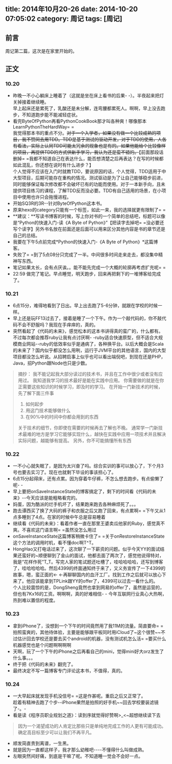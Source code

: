 title: 2014年10月20-26
date: 2014-10-20 07:05:02
category: 周记
tags: [周记]
---
前言
---------
周记第二篇，这次是在家里开始的。
<!--more-->
正文
-------------
### 10.20
- 昨晚一不小心躺床上睡着了（这就是坐在床上看书的后果- -）。半夜起来把灯关掉接着继续睡。  
早上起床还是累死了，乳酸还是未分解，连弯腰都累死人。啊啊，早上没去跑步，不知道跑步能不能减轻症状。
- 看完ByteOfPython再看PythonCookBook那才叫各种爽！哪像那本LearnPythonTheHardWay= =  
我觉得那本书的重点不分。~~对于一个入学者，如果没有做一个比较成熟的项目，我不赞同去用TDD。TDD是基于测试的驱动开发，对于TDD的使用，人各有看法，实际上认同TDD可能太冗余的现象也是有的。如果他能给个比较像样的项目，再提供TDD的方式供新手学习，我认为还是蛮不错的。~~【前面那段话删掉= =我都不知道自己在表达什么，能否想清楚之后再表达？在写的时候都如此混乱，你还想在说时有什么进步？】  
个人觉得不应该在入门时就教TDD，要说原因的话，个人觉得，TDD适用于中大型项目，后期可能存在重构的情况。测试驱动是为了让自己能够稳步前进，同时能够保证每次修改都不会破坏已有的功能而使用。对于一本新手向，且未提供项目练习的课程，了解TDD反而没必要。TDD有自己适用的场景，在小项目中使用也许只会拖慢进程。
- 开始SQ3R的3R--针对ByteOfPython这本书。
- 原来hexo的category只能有一个标签，如此一来，我的选择就更有限制了= =
- **建议：**写读书博客的时候，写上你对书的一个简单的总结吧，标题可以像是“Python的快速入门-读《A Byte of Python》”【把读字去掉吧= =没必要还写个读字】另外书名放在前面还是后面可以用来区分其他内容是书的章节还是自己的总结。
- 我要在下午5点前完成*Python的快速入门-《A Byte of Python》*这篇博客。
- 失败了= =到了5点08分只完成了一半。中间很多时间走来走去，都没集中精神写东西。
- 笔记如果太长，会有点厌诶。。能不能先完成一个大概的轮廓再考虑扩充呢= =
- 22:59 做完了笔记。早点睡觉，明天跑步，回来再把剩下的一堆博客给完成了。

### 10.21
- 6点15分，难得地看到了日出。早上出去跑了5-6分钟，就跟在学校的时候一样。
- 早上还是玩FF13过去了，接着是睡了一个下午。作为一个敲代码的，你不敲代码不会不舒服吗？我现在手痒痒的，真的。
- 突然看起了《代码的未来》，感觉松本的这本书讲得真的蛮广的，什么都有。不过每次都会推荐ruby让我有点讨厌啊- -ruby适合快速原型，但不适合大规模商业网站--ruby的低效率似乎是通病了，各种换平台。以后大概会是Scala的未来了？国内似乎都没怎么用咧，运行于JVM平台的其他语言，国内的大型项目都没怎么听说。从招聘启事上似乎也可以看出端倪吧，到现在还是PHP，Java，招Python跟Node也只是少数。

> 摘抄：
> 我不能记起我大部分读过的技术书，并且在工作中很少或者没有应用过。
> 我知道我学习的技术最好是能在实践中应用。
> 你需要做的就是在你正需要这些知识的时候学习，即及时的学习。
> 在开始一门新技术的时候，先了解下面三件事
> 1. 如何起步
> 2. 用这门技术能够做什么
> 3. 在90%中的时间中你都会用到的东西
> 
> 关于技术的细节，你即使在需要的时候再去了解也不晚。
> 通常学一门新技术最难的地方是学习它能够实现什么，越快在实践中应用一项技术并且解决实际问题，越能够有提高。
> 另外，你不可能搞懂所有东西

### 10.22
- 一不小心就失眠了，是因为太兴奋了吗。综合实训的事可以放心了，下个月3号也要去实习了。现在也就剩下毕设的事该担心了。
- 6点15分起得床，还有点累。因为穿着牛仔裤，不怎么想去跑步。有点偷懒了呢- -
- 早上要把onSaveInstanceState的博客搞定了，剩下的时间看《代码的未来》--今天应该是能粗略看完的。
- 妈蛋，因为酷派的烂手机坏了，结果跑来跑去各种麻烦死了。。。
- 跑去谭西买了换了大码的裤子和衣服之后又跑了回来，有点累啊= =下午又从1点多睡到了4点。在家的时候中午总是容易睡着
- 继续看《代码的未来》：看着作者一直在那里王婆卖瓜他家的Ruby，感觉真不爽。不喜欢这门语言啊= =虽然没怎么用过
- onSaveInstanceState这篇博客稍微卡住了= =关于onRestoreInstanceState这个方法的调用时机，看不懂doc啊T^T。
- HongHao又打电话过来了，这次聊了一下薪资的问题。似乎今天YY的面试结果还蛮好的~顺便聊到了金山的面试，他都去面了两次了，感觉他说得特对，我是“花样作死”T_T。写完人家的笔试题还吐槽了，哇哈哈哈哈，还写到博客了，哇哈哈哈哈。然后4399的终面通知终于来了，又义务宣传了一下4399的故事，嗯，蛮正面的← ←再聊聊国内的血汗工厂。找到工作之后就可以放心下来了。他应该能拿到TPLink跟YY的offer了，4399可以过去一看什么的。    
个人比较震惊的是，DongSheng竟然也拿到网易的offer了，虽然是运营的，但也有7Kx16的工资。啊啊啊，真的好难相信- -
今年互联网行业真心大热啊，热到难以置信的程度。 

### 10.23
- 拿到iPhone了，没想到一个下午的时间竟然用了我11M的流量。简直要命= =拍照蛮爽的，其他待体验，主要是能够跟平板同时用iCloud了~这个很赞~~不过估计回去学校还是要去买个android的机器，没有测试机怎么活= =要买什么机器感觉也是个问题啊啊啊啊
- 天啊，玩了一个下午的iPhone之后再看自己的mini，觉得mini好大orz发生了什么事。。。
- 终于把《代码的未来》翻完了。
- 最终决定不写一篇博客专门评论这本书，不值得，真的。

### 10.24
- 一大早起床就发现手机没信号= =这是作甚呢。重启之后又正常了。  
趁着有精神去跑了个步--iPhone果然是拍照的好手机~~回去学校要装滤镜了-。-
- 看是读《程序员职业规划之道》：读到序就觉得好赞啊>_<~超想继续读下去
> 因为一个渴望成功的人肯定比那些只是单纯地完成工作的人更有可能成功。确定高目标至少可以让我们不再平凡。

- 顺发简直贵到离谱，一生黑。
- 就是因为一直都这样子，我才那么幼稚吧----不懂得什么叫做成熟。
- 左眼突然间好痛，到底是干嘛了呢。不知道睡一觉会不会好一点。